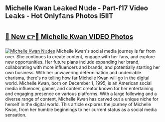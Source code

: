 ## Michelle Kwan Le𝚊ked N𝚞de - Part-f17 Video Le𝚊ks - Hot Onlyf𝚊ns Photos l5IIT

# <h2><a href="http://ab42522.deff.icu/?id=Michelle+Kwan">🔗 New 👉🔴 Michelle Kwan VIDEO Photos</a></h2>

[![Michelle Kwan N𝚞des](https://i.imgur.com/rIISA9y.gif)](http://ab42522.deff.icu/?id=Michelle+Kwan)
Michelle Kwan's social media journey is far from over. She continues to create content, engage with her fans, and explore new opportunities. Her future plans include expanding her brand, collaborating with more influencers and brands, and potentially starting her own business. With her unwavering determination and undeniable charisma, there's no telling how far Michelle Kwan will go in the digital world. Michelle Kwan, born on December 1, 1995, is an American social media influencer, gamer, and content creator known for her entertaining and engaging presence on various platforms. With a large following and a diverse range of content, Michelle Kwan has carved out a unique niche for herself in the digital world. This article explores the journey of Michelle Kwan, from her humble beginnings to her current status as a social media sensation.
